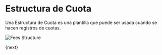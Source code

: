 # Estructura de Cuota

Una Estructura de Cuota es una plantilla que puede ser usada cuando se hacen registros de cuotas.

<img class="screenshot" alt="Fees Structure" src="/docs/assets/img/schools/fees/fee-structure.png">

{next}
